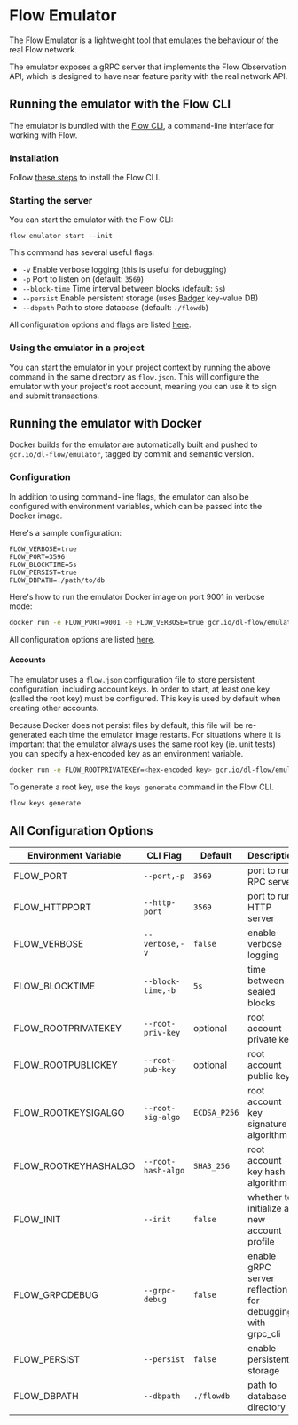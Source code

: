 # Flow Emulator

The Flow Emulator is a lightweight tool that emulates the behaviour of the real Flow network. 

The emulator exposes a gRPC server that implements the Flow Observation API, which is designed to have near feature parity
with the real network API.

## Running the emulator with the Flow CLI

The emulator is bundled with the [Flow CLI](cli.md), a command-line interface for working with Flow.

### Installation

Follow [these steps](cli.md) to install the Flow CLI.

### Starting the server

You can start the emulator with the Flow CLI:	

```shell script	
flow emulator start --init
```

This command has several useful flags:	

- `-v` Enable verbose logging (this is useful for debugging)	
- `-p` Port to listen on (default: `3569`)
- `--block-time` Time interval between blocks (default: `5s`)
- `--persist` Enable persistent storage (uses [Badger](https://github.com/dgraph-io/badger) key-value DB)
- `--dbpath` Path to store database (default: `./flowdb`)

All configuration options and flags are listed [here](#all-configuration-options).

### Using the emulator in a project	

You can start the emulator in your project context by running the above command
in the same directory as `flow.json`. This will configure the emulator with your 
project's root account, meaning you can use it to sign and submit transactions.	
## Running the emulator with Docker

Docker builds for the emulator are automatically built and pushed to 
`gcr.io/dl-flow/emulator`, tagged by commit and semantic version.

### Configuration

In addition to using command-line flags, the emulator can also be configured with environment variables, which can be passed into the Docker image.

Here's a sample configuration:

```
FLOW_VERBOSE=true
FLOW_PORT=3596
FLOW_BLOCKTIME=5s
FLOW_PERSIST=true
FLOW_DBPATH=./path/to/db
```

Here's how to run the emulator Docker image on port 9001 in verbose mode:

```bash
docker run -e FLOW_PORT=9001 -e FLOW_VERBOSE=true gcr.io/dl-flow/emulator
```

All configuration options are listed [here](#all-configuration-options).

#### Accounts

The emulator uses a `flow.json` configuration file to store persistent
configuration, including account keys. In order to start, at least one
key (called the root key) must be configured. This key is used by default
when creating other accounts.

Because Docker does not persist files by default, this file will be 
re-generated each time the emulator image restarts. For situations
where it is important that the emulator always uses the same root key (ie.
unit tests) you can specify a hex-encoded key as an environment variable.

```bash
docker run -e FLOW_ROOTPRIVATEKEY=<hex-encoded key> gcr.io/dl-flow/emulator
```

To generate a root key, use the `keys generate` command in the Flow CLI.
```bash
flow keys generate
```

## All Configuration Options

| Environment Variable | CLI Flag           | Default      | Description |
|----------------------|--------------------|--------------|-------------|
| FLOW_PORT            | `--port,-p`        | `3569`       | port to run RPC server |
| FLOW_HTTPPORT        | `--http-port`      | `3569`       | port to run HTTP server |
| FLOW_VERBOSE         | `--verbose,-v`     | `false`      | enable verbose logging |
| FLOW_BLOCKTIME       | `--block-time,-b`  | `5s`          | time between sealed blocks |
| FLOW_ROOTPRIVATEKEY  | `--root-priv-key`  | optional     | root account private key |
| FLOW_ROOTPUBLICKEY   | `--root-pub-key`   | optional     | root account public key |
| FLOW_ROOTKEYSIGALGO  | `--root-sig-algo`  | `ECDSA_P256` | root account key signature algorithm |
| FLOW_ROOTKEYHASHALGO | `--root-hash-algo` | `SHA3_256`   | root account key hash algorithm |
| FLOW_INIT            | `--init`           | `false`      | whether to initialize a new account profile |
| FLOW_GRPCDEBUG       | `--grpc-debug`     | `false`      | enable gRPC server reflection for debugging with grpc_cli |
| FLOW_PERSIST         | `--persist`        | `false`      | enable persistent storage |
| FLOW_DBPATH          | `--dbpath`         | `./flowdb`   | path to database directory |
